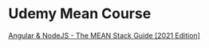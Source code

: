 # Udemy Mean Course

[Angular & NodeJS - The MEAN Stack Guide [2021 Edition]](https://www.udemy.com/course/angular-2-and-nodejs-the-practical-guide/)

